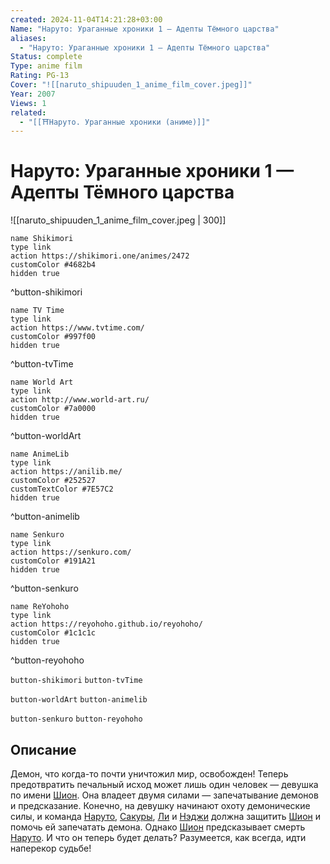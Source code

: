 ```yaml
---
created: 2024-11-04T14:21:28+03:00
Name: "Наруто: Ураганные хроники 1 — Адепты Тёмного царства"
aliases:
  - "Наруто: Ураганные хроники 1 — Адепты Тёмного царства"
Status: complete
Type: anime film
Rating: PG-13
Cover: "![[naruto_shipuuden_1_anime_film_cover.jpeg]]"
Year: 2007
Views: 1
related:
  - "[[⛩️Наруто. Ураганные хроники (аниме)]]"
---
```


# Наруто: Ураганные хроники 1 — Адепты Тёмного царства

![[naruto_shipuuden_1_anime_film_cover.jpeg | 300]]

```button
name Shikimori
type link
action https://shikimori.one/animes/2472
customColor #4682b4
hidden true
```
^button-shikimori

```button
name TV Time
type link
action https://www.tvtime.com/
customColor #997f00
hidden true
```
^button-tvTime

```button
name World Art
type link
action http://www.world-art.ru/
customColor #7a0000
hidden true
```
^button-worldArt

```button
name AnimeLib
type link
action https://anilib.me/
customColor #252527
customTextColor #7E57C2
hidden true
```
^button-animelib

```button
name Senkuro
type link
action https://senkuro.com/
customColor #191A21
hidden true
```
^button-senkuro

```button
name ReYohoho
type link
action https://reyohoho.github.io/reyohoho/
customColor #1c1c1c
hidden true
```
^button-reyohoho

`button-shikimori` `button-tvTime`

`button-worldArt` `button-animelib`

`button-senkuro` `button-reyohoho`

## Описание

Демон, что когда-то почти уничтожил мир, освобожден! Теперь предотвратить печальный исход может лишь один человек — девушка по имени [Шион](https://shikimori.one/characters/12022-shion). Она владеет двумя силами — запечатывание демонов и предсказание. Конечно, на девушку начинают охоту демонические силы, и команда [Наруто](https://shikimori.one/characters/z17-naruto-uzumaki), [Сакуры](https://shikimori.one/characters/145-sakura-haruno), [Ли](https://shikimori.one/characters/306-rock-lee) и [Нэджи](https://shikimori.one/characters/1694-neji-hyuuga) должна защитить [Шион](https://shikimori.one/characters/12022-shion) и помочь ей запечатать демона. Однако [Шион](https://shikimori.one/characters/12022-shion) предсказывает смерть [Наруто](https://shikimori.one/characters/z17-naruto-uzumaki). И что он теперь будет делать? Разумеется, как всегда, идти наперекор судьбе!
